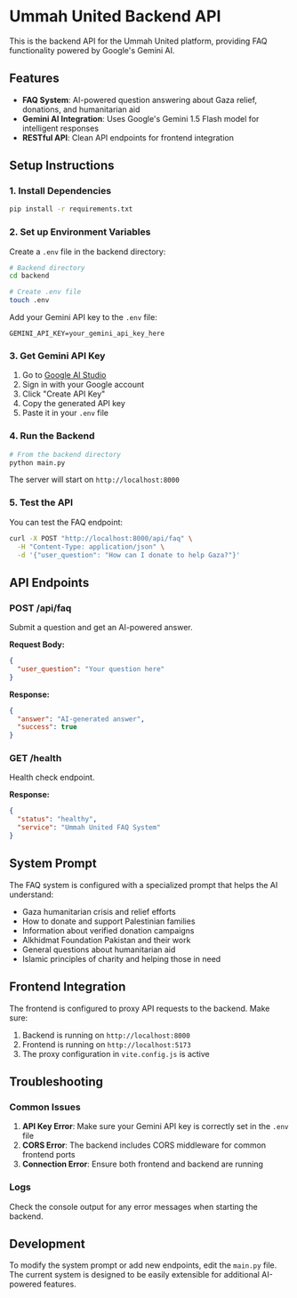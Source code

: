 # Ummah United Backend API

This is the backend API for the Ummah United platform, providing FAQ functionality powered by Google's Gemini AI.

## Features

- **FAQ System**: AI-powered question answering about Gaza relief, donations, and humanitarian aid
- **Gemini AI Integration**: Uses Google's Gemini 1.5 Flash model for intelligent responses
- **RESTful API**: Clean API endpoints for frontend integration

## Setup Instructions

### 1. Install Dependencies

```bash
pip install -r requirements.txt
```

### 2. Set up Environment Variables

Create a `.env` file in the backend directory:

```bash
# Backend directory
cd backend

# Create .env file
touch .env
```

Add your Gemini API key to the `.env` file:

```env
GEMINI_API_KEY=your_gemini_api_key_here
```

### 3. Get Gemini API Key

1. Go to [Google AI Studio](https://makersuite.google.com/app/apikey)
2. Sign in with your Google account
3. Click "Create API Key"
4. Copy the generated API key
5. Paste it in your `.env` file

### 4. Run the Backend

```bash
# From the backend directory
python main.py
```

The server will start on `http://localhost:8000`

### 5. Test the API

You can test the FAQ endpoint:

```bash
curl -X POST "http://localhost:8000/api/faq" \
  -H "Content-Type: application/json" \
  -d '{"user_question": "How can I donate to help Gaza?"}'
```

## API Endpoints

### POST /api/faq

Submit a question and get an AI-powered answer.

**Request Body:**
```json
{
  "user_question": "Your question here"
}
```

**Response:**
```json
{
  "answer": "AI-generated answer",
  "success": true
}
```

### GET /health

Health check endpoint.

**Response:**
```json
{
  "status": "healthy",
  "service": "Ummah United FAQ System"
}
```

## System Prompt

The FAQ system is configured with a specialized prompt that helps the AI understand:

- Gaza humanitarian crisis and relief efforts
- How to donate and support Palestinian families
- Information about verified donation campaigns
- Alkhidmat Foundation Pakistan and their work
- General questions about humanitarian aid
- Islamic principles of charity and helping those in need

## Frontend Integration

The frontend is configured to proxy API requests to the backend. Make sure:

1. Backend is running on `http://localhost:8000`
2. Frontend is running on `http://localhost:5173`
3. The proxy configuration in `vite.config.js` is active

## Troubleshooting

### Common Issues

1. **API Key Error**: Make sure your Gemini API key is correctly set in the `.env` file
2. **CORS Error**: The backend includes CORS middleware for common frontend ports
3. **Connection Error**: Ensure both frontend and backend are running

### Logs

Check the console output for any error messages when starting the backend.

## Development

To modify the system prompt or add new endpoints, edit the `main.py` file. The current system is designed to be easily extensible for additional AI-powered features. 